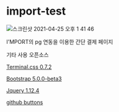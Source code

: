 # import-test

![스크린샷 2021-04-25 오후 1 41 46](https://user-images.githubusercontent.com/16532326/115981046-fdcdd000-a5cb-11eb-9089-cef0d86cce6a.png)

I'MPORT의 pg 연동을 이용한 간단 결제 페이지

기타 사용 오픈소스

[Terminal.css 0.7.2](https://github.com/Gioni06/terminal.css)

[Bootstrap 5.0.0-beta3](https://getbootstrap.com/docs/5.0/getting-started/introduction/)

[Jquery 1.12.4](https://jquery.com/)

[github buttons](https://buttons.github.io/)

